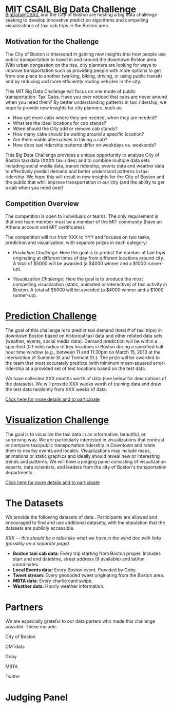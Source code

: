 <div style="position:absolute; top:0; z-index:2"> <h1> MIT CSAIL Big Data Challenge </h2>
</div>

[BigData@CSAIL](http://bigdata.csail.mit.edu) and the City of
Boston are hosting a big data challenge seeking to develop innovative
prediction algorithms and compelling visualizations of taxi cab trips in the Boston area.

## Motivation for the Challenge
 The City of Boston is interested in gaining new insights into how people use public transportation to travel in and around the downtown Boston area.  With urban congestion on the rise, city planners are looking for ways to improve transportation such as providing people with more options to get from one place to another (walking, biking, driving, or using public transit) and by reducing and more efficiently routing vehicles in the city.

This MIT Big Data Challenge will focus on one mode of public transportation: Taxi Cabs.  Have you ever noticed that cabs are never around when you need them?  By better understanding patterns in taxi ridership, we hope to provide new insights for city planners, such as:

* How get more cabs where they are needed, when they are needed?  
* What are the ideal locations for cab stands? 
* When should the City add or remove cab stands?  
* How many cabs should be waiting around a specific location? 
* Are there viable alternatives to taking a cab? 
* How does taxi ridership patterns differ on weekdays vs. weekends?

This Big Data Challenge provides a unique opportunity to analyze City of Boston taxi data (XXXX taxi rides) and to combine multiple data sets including social media data, transit ridership, events data and weather data to effectively predict demand and better understand patterns in taxi ridership.  We hope this will result in new insights for the City of Boston and the public that whill improve transportation in our city (and the ability to get a cab when you need one)!


## Competition Overview

The competition is open to individuals or teams.  The only requirement is that one team member must be a member of the MIT community (have an Athena account and MIT certificates).

The competition will run from XXX to YYY and focuses on two tasks, prediction and visualization, with separate prizes in each category:

* _Prediction Challenge_:  Here the goal is to predict the number of taxi trips originating at different times of day from different locations around city.   A total of $5000 will be awarded (a $4000 winner and a $1000 runner-up).

* _Visualization Challenge_:  Here the goal is to produce the most compelling visualization (static, animated or interactive) of taxi activity in Boston. A total of $5000 will be awarded (a $4000 winner and a $1000 runner-up).


# <a name="prediction" href="prediction"> Prediction Challenge</a>

The goal of this challenge is to predict taxi demand (total # of taxi trips) in downtown Boston based on historical taxi data and other related data sets (weather, events, social media data).   Demand prediction will be within a specified (0.1 mile) radius of key locations in Boston during a specified half hour time window  (e.g., between 11 and 11:30pm on March 15, 2013 at the intersection of Summer St and Tremont St.).   The prize will be awarded to the team that most accurately predicts (with minimum mean-squared error) ridership at a provided  set of test locations based on the test data.

We have collected XXX months worth of data (see below for descriptions
of the datasets).  We will provide XXX weeks worth of training data
and draw the test data randomly from XXX weeks of data.


[Click here for more details and to participate](/prediction)


# <a name="visualization" href="visualization"> Visualization Challenge</a>

The goal is to visualize the taxi  data in an informative, beautiful, or surprising way.  We are particularly interested in visualizations that contrast or compare taxi/public transportation ridership in Downtown and relate them  to nearby events and locales.  Visualizations may include maps, animations or static graphics and ideally should reveal new or interesting trends and patterns.
We will have a judging panel consisting of visualization experts, data
scientists, and leaders from the city of Boston's transportation departments.

[Click here for more details and to participate](/visualization)


# The Datasets

We  provide the following datasets of data .  Participants are allowed and encouraged to find and use additional datasets, with the stipulation that the datasets are publicly  accessible.

<i>XXX -- this should be a table like what we have in the word doc with links (possibly on a separate page)</i>

* **Boston taxi cab data**: Every trip starting from Boston proper.  Includes start and end datetime, street address (if available) and lat/lon coordinates.
* **Local Events data**: Every Boston event.  Provided by Goby.
* **Tweet stream**: Every geocoded tweet originating from the Boston area.
* **MBTA data**: Every charlie card swipe.
* **Weather data**: Hourly weather information.


Partners
============

We are especially grateful to  our data parters who made this challenge possible.
These include:

City of Boston

CMTdata

Goby

MBTA

Twitter

# Judging Panel
